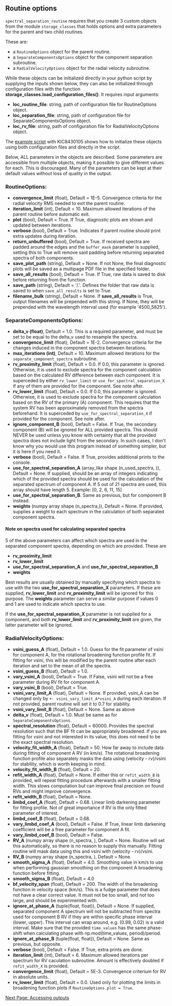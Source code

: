 ## Routine options
`spectral_separation_routine` requires that you create 3 custom objects from the module `storage_classes` that holds options and extra parameters for the parent and two child routines.

These are:
- a `RoutineOptions` object for the parent routine.
- a `SeparateComponentsOptions` object for the component separation subroutine.
- a `RadialVelocityOptions` object for the radial velocity subroutine.


While these objects can be initialized directly in your python script by supplying the inputs shown below,
they can also be initialized through configuration files with the function 
**storage_classes.load_configuration_files()**. It requires input arguments:
- **loc_routine_file**: string, path of configuration file for RoutineOptions object.
- **loc_separation_file**: string, path of configuration file for SeparateComponentsOptions object.
- **loc_rv_file**: string, path of configuration file for RadialVelocityOptions object.

The [example script](https://github.com/jsinkbaek/sb2sep/blob/main/test/kic8430105/RV_from_spectra_kic8430105.py) with
KIC8430105 shows how to initialize these objects using both configuration files and directly in the script.

Below, ALL parameters in the objects are described. Some parameters are accessible from multiple objects, making it possible to give different values for each. This is discouraged.
Many of the parameters can be kept at their default values without loss of quality in the output.


### RoutineOptions: ###
- **convergence_limit** (float), Default = 1E-5. Convergence criteria for the radial velocity RMS needed to exit the parent routine.
- **iteration_limit** (int), Default = 10. Maximum allowed iterations of the parent routine before automatic exit.
- **plot** (bool), Default = True. If True, diagnostic plots are shown and updated between iterations.
- **verbose** (bool), Default = True. Indicates if parent routine should print extra updates during iteration.
- **return_unbuffered** (bool), Default = True. If received spectra are padded around the edges and the `buffer_mask` parameter is supplied, setting this to True will remove said padding before returning separated spectra of both components.
- **save_plot_path** (string), Default = None. If not None, the final diagnostic plots will be saved as a multipage PDF file in the specified folder.
- **save_all_results** (bool), Default = True. If True, raw data is saved to disk before returning from the function.
- **save_path** (string), Default = '/.'. Defines the folder that raw data is saved to when `save_all_results` is set to True.
- **filename_bulk** (string), Default = None. If **save_all_results** is True, output filenames will be prepended with this string. If None, they will be prepended with the wavelength interval used (for example '4500_5825').

### SeparateComponentsOptions: ###
- **delta_v (float)**, Default = 1.0. This is a required parameter, and must be set to be equal to the delta_v used to resample the spectra.
- **convergence_limit** (float), Default = 1E-2. Convergence criteria for the changes induced in the component spectra between iterations.
- **max_iterations (int)**, Default = 10. Maximum allowed iterations for the `separate_component_spectra` subroutine.
- **rv_proximity_limit** (float), Default = 0.0. If 0.0, this parameter is ignored. Otherwise, it is used to exclude spectra for the component calculation based on the calculated RV difference between each component. It is superceded by either `rv_lower_limit` or `use_for_spectral_separation_X` if any of them are provided for the component. See note after.
- **rv_lower_limit** (float), Default = 0.0. If 0.0, this parameter is ignored. Otherwise, it is used to exclude spectra for the component calculation based on the RV of the primary (A) component. This requires that the system RV has been approximately removed from the spectra beforehand. It is superceded by `use_for_spectral_separation_X` if provided for the component. See note after.
- **ignore_component_B** (bool), Default = False. If True, the secondary component (B) will be ignored for ALL provided spectra. This should NEVER be used unless you know with certainty that all the provided spectra does not include light from the secondary. In such cases, I don't know why you would use this program instead of something simpler, but it is here if you need it.
- **verbose** (bool), Default = False. If True, provides additional prints to the console.
- **use_for_spectral_separation_A** (array_like shape (n_used_spectra, )), Default = None. If supplied, should be an array of integers indicating which of the provided spectra should be used for the calculation of the separated spectrum of component A. If 5 out of 21 spectra are used, this array should have length 5. Example: [0, 2, 6, 11, 15]
- **use_for_spectral_separation_B**. Same as previous, but for component B instead.
- **weights** (numpy array shape (n_spectra,)), Default = None. If provided, supplies a weight to each spectrum in the calculation of both separated component spectra.
#### Note on spectra used for calculating separated spectra ####
5 of the above parameters can affect which spectra are used in the separated component spectra, depending on which are provided. These are
- **rv_proximity_limit**
- **rv_lower_limit**
- **use_for_spectral_separation_A** and **use_for_spectral_separation_B**
- **weights**

Best results are usually obtained by manually specifying which spectra to use with the two **use_for_spectral_separation_X**
parameters. If these are supplied, **rv_lower_limit** and **rv_proximity_limit** will be ignored for this purpose. The
**weights** parameter can serve a similar purpose if values 0 and 1 are used to indicate which spectra to use.

If the **use_for_spectral_separation_X** parameter is not supplied for a component, and both **rv_lower_limit** and 
**rv_proximity_limit** are given, the latter parameter will be ignored.

### RadialVelocityOptions: ###
- **vsini_guess_A** (float), Default = 1.0. Guess for the fit parameter of vsini for component A, for the rotational broadening function profile fit. If fitting for vsini, this will be modified by the parent routine after each iteration and set to the mean of all the spectra.
- **vsini_guess_B** (float), Default = 1.0.
- **vary_vsini_A** (bool), Default = True. If False, vsini will not be a free parameter during RV fit for component A.
- **vary_vsini_B** (bool), Default = True.
- **vsini_vary_limit_A** (float), Default = None. If provided, vsini_A can be changed only by `+- vsini_vary_limit_A*vsini_A` during each iteration. If not provided, parent routine will set it to 0.7 for stability.
- **vsini_vary_limit_B** (float), Default = None. Same as above
- **delta_v** (float), Default = 1.0. Must be same as for `SeparateComponentsOptions`.
- **spectral_resolution** (float), Default = 60000. Provides the spectral resolution such that the BF fit can be appropriately broadened. If you are fitting for vsini and not interested in its value, this does not need to be the exact spectral resolution.
- **velocity_fit_width_A** (float), Default = 50. How far away to include data during fitting of component A RV (in km/s). The rotational broadening function profile also separately masks the data using (velocity - rv)/vsini for stability, which is worth keeping in mind.
- **velocity_fit_width_B** (float), Default = 20.
- **refit_width_A** (float), Default = None. If either this or `refit_width_B` is provided, will repeat fitting procedure afterwards with a smaller fitting width. This slows computation but can improve final precision on found RVs and might improve convergence.
- **refit_width_B** (float), Default = None.
- **limbd_coef_A** (float), Default = 0.68. Linear limb darkening parameter for fitting profile. Not of great importance if RV is the only fitted parameter of interest.
- **limbd_coef_B** (float), Default = 0.68.
- **vary_limbd_coef_A** (bool), Default = False. If True, linear limb darkening coefficient will be a free parameter for component A fit.
- **vary_limbd_coef_B** (bool), Default = False.
- **RV_A** (numpy array shape (n_spectra, ), Default = None. Routine will set this automatically, so there is no reason to supply this manually. Fitting routine will mask data using this and vsini with (velocity - rv)/vsini.
- **RV_B** (numpy array shape (n_spectra, ), Default = None.
- **smooth_sigma_A** (float), Default = 4.0. Smoothing value in km/s to use when performing gaussian smoothing on the component A broadening function before fitting.
- **smooth_sigma_B** (float), Default = 4.0
- **bf_velocity_span** (float), Default = 200. The width of the broadening function in velocity space (km/s). This is a fudge parameter that does not have a clear correct value. It must not be too small, and not too large, and should be experimented with.
- **ignore_at_phase_A** (tuple(float, float)), Default = None. If supplied, separated component A spectrum will not be subtracted from spectra used for component B RV if they are within specific phase interval (lower, upper). This interval can wrap around, e.g. (0.98, 0.02) is a valid interval. Make sure that the provided `time_values` has the same phase-shift when calculating phase with np.mod(time_values, period)/period.
- **ignore_at_phase_B** (tuple(float, float)), Default = None. Same as previous, but opposite.
- **verbose** (bool), Default = False. If True, extra prints are done.
- **iteration_limit** (int), Default = 6. Maximum allowed iterations per spectrum for RV caculation subroutine. Amount is effectively doubled if `refit_width_X` is provided.
- **convergence_limit** (float), Default = 5E-3. Convergence criterium for RV in absolute units.
- **rv_lower_limit** (float), Default = 0.0. Used only for plotting the limits in broadening function plots if `RoutineOptions.plot = True`.




[Next Page: Accessing outputs](results)
